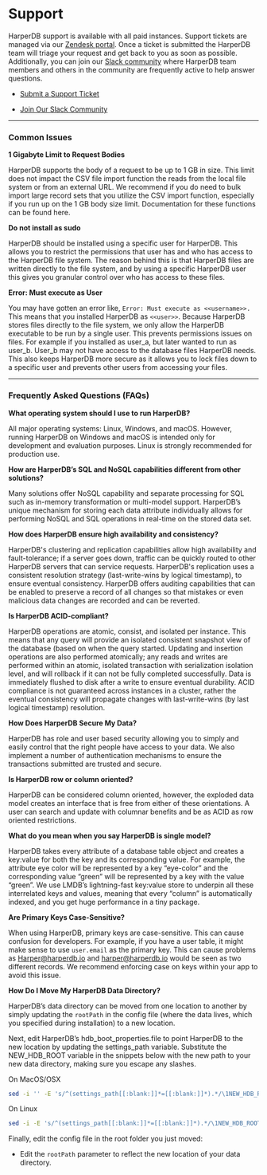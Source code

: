 # Support

HarperDB support is available with all paid instances. Support tickets are managed via our [Zendesk portal](https://harperdbhelp.zendesk.com/hc/en-us/requests/new). Once a ticket is submitted the HarperDB team will triage your request and get back to you as soon as possible. Additionally, you can join our [Slack community](https://harperdbcommunity.slack.com/join/shared_invite/zt-e8w6u1pu-2UFAXl_f4ZHo7F7DVkHIDA#/) where HarperDB team members and others in the community are frequently active to help answer questions.

* [Submit a Support Ticket](https://harperdbhelp.zendesk.com/hc/en-us/requests/new)

* [Join Our Slack Community](https://harperdbcommunity.slack.com/join/shared_invite/zt-e8w6u1pu-2UFAXl_f4ZHo7F7DVkHIDA#/)

---

### Common Issues

**1 Gigabyte Limit to Request Bodies**

HarperDB supports the body of a request to be up to 1 GB in size. This limit does not impact the CSV file import function the reads from the local file system or from an external URL. We recommend if you do need to bulk import large record sets that you utilize the CSV import function, especially if you run up on the 1 GB body size limit. Documentation for these functions can be found here.

**Do not install as sudo**

HarperDB should be installed using a specific user for HarperDB. This allows you to restrict the permissions that user has and who has access to the HarperDB file system. The reason behind this is that HarperDB files are written directly to the file system, and by using a specific HarperDB user this gives you granular control over who has access to these files.

**Error: Must execute as User**

You may have gotten an error like,  `Error: Must execute as <<username>>.` This means that you installed HarperDB as `<<user>>`. Because HarperDB stores files directly to the file system, we only allow the HarperDB executable to be run by a single user. This prevents permissions issues on files. For example if you installed as user_a, but later wanted to run as user_b. User_b may not have access to the database files HarperDB needs. This also keeps HarperDB more secure as it allows you to lock files down to a specific user and prevents other users from accessing your files.


---

### Frequently Asked Questions (FAQs)

**What operating system should I use to run HarperDB?**

All major operating systems: Linux, Windows, and macOS. However, running HarperDB on Windows and macOS is intended only for development and evaluation purposes. Linux is strongly recommended for production use.

**How are HarperDB’s SQL and NoSQL capabilities different from other solutions?**

Many solutions offer NoSQL capability and separate processing for SQL such as in-memory transformation or multi-model support.  HarperDB’s unique mechanism for storing each data attribute individually allows for performing NoSQL and SQL operations in real-time on the stored data set.

**How does HarperDB ensure high availability and consistency?**

HarperDB's clustering and replication capabilities allow high availability and fault-tolerance; if a server goes down, traffic can be quickly routed to other HarperDB servers that can service requests. HarperDB's replication uses a consistent resolution strategy (last-write-wins by logical timestamp), to ensure eventual consistency. HarperDB offers auditing capabilities that can be enabled to preserve a record of all changes so that mistakes or even malicious data changes are recorded and can be reverted.

**Is HarperDB ACID-compliant?**

HarperDB operations are atomic, consist, and isolated per instance. This means that any query will provide an isolated consistent snapshot view of the database (based on when the query started. Updating and insertion operations are also performed atomically; any reads and writes are performed within an atomic, isolated transaction with serialization isolation level, and will rollback if it can not be fully completed successfully. Data is immediately flushed to disk after a write to ensure eventual durability. ACID compliance is not guaranteed across instances in a cluster, rather the eventual consistency will propagate changes with last-write-wins (by last logical timestamp) resolution.

**How Does HarperDB Secure My Data?**

HarperDB has role and user based security allowing you to simply and easily control that the right people have access to your data. We also implement a number of authentication mechanisms to ensure the transactions submitted are trusted and secure.

**Is HarperDB row or column oriented?**

HarperDB can be considered column oriented, however, the exploded data model creates an interface that is free from either of these orientations. A user can search and update with columnar benefits and be as ACID as row oriented restrictions.

**What do you mean when you say HarperDB is single model?**

HarperDB takes every attribute of a database table object and creates a key:value for both the key and its corresponding value. For example, the attribute eye color will be represented by a key “eye-color” and the corresponding value “green” will be represented by a key with the value “green”.  We use LMDB’s lightning-fast key:value store to underpin all these interrelated keys and values, meaning that every “column” is automatically indexed, and you get huge performance in a tiny package.

**Are Primary Keys Case-Sensitive?**

When using HarperDB, primary keys are case-sensitive. This can cause confusion for developers. For example, if you have a user table, it might make sense to use `user.email` as the primary key. This can cause problems as Harper@harperdb.io and harper@harperdb.io would be seen as two different records. We recommend enforcing case on keys within your app to avoid this issue.

**How Do I Move My HarperDB Data Directory?**

HarperDB’s data directory can be moved from one location to another by simply updating the `rootPath` in the config file (where the data lives, which you specified during installation) to a new location.

Next, edit HarperDB’s hdb_boot_properties.file to point HarperDB to the new location by updating the settings_path variable. Substitute the NEW_HDB_ROOT variable in the snippets below with the new path to your new data directory, making sure you escape any slashes.



On MacOS/OSX
```bash
sed -i '' -E 's/^(settings_path[[:blank:]]*=[[:blank:]]*).*/\1NEW_HDB_ROOT\/harperdb-config.yaml/' ~/.harperdb/hdb_boot_properties.file
```

On Linux

```bash
sed -i -E 's/^(settings_path[[:blank:]]*=[[:blank:]]*).*/\1NEW_HDB_ROOT\/harperdb-config.yaml/' ~/hdb_boot_properties.file
```

Finally, edit the config file in the root folder you just moved:

* Edit the `rootPath` parameter to reflect the new location of your data directory.